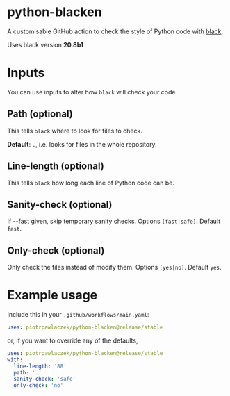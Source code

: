 # python-blacken

A customisable GitHub action to check the style of Python code with [black](https://github.com/psf/black).

Uses black version **20.8b1**

# Inputs
You can use inputs to alter how `black` will check your code.

## Path (optional)
This tells `black` where to look for files to check.

**Default**: `.`, i.e. looks for files in the whole repository.

## Line-length (optional)
This tells `black` how long each line of Python code can be.

## Sanity-check (optional)
If --fast given, skip temporary sanity checks. Options `[fast|safe]`. Default `fast`.

## Only-check (optional)
Only check the files instead of modify them. Options `[yes|no]`. Default `yes`.

# Example usage
Include this in your `.github/workflows/main.yaml`:

```yaml
uses: piotrpawlaczek/python-blacken@release/stable
```
or, if you want to override any of the defaults,

```yaml
uses: piotrpawlaczek/python-blacken@release/stable
with:
  line-length: '88'
  path: '.'
  sanity-check: 'safe'
  only-check: 'no'
```
